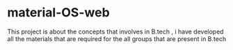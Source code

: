 # material-OS-web
This project is about the concepts that involves in B.tech , i have developed all the materials that are required for the all groups that are present in B.tech
